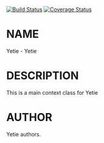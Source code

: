 [![Build Status](https://travis-ci.org/clicktx/p5-Yetie.svg?branch=master)](https://travis-ci.org/clicktx/p5-Yetie) [![Coverage Status](https://img.shields.io/coveralls/clicktx/p5-Yetie/master.svg?style=flat)](https://coveralls.io/r/clicktx/p5-Yetie?branch=master)
# NAME

Yetie - Yetie

# DESCRIPTION

This is a main context class for Yetie

# AUTHOR

Yetie authors.
